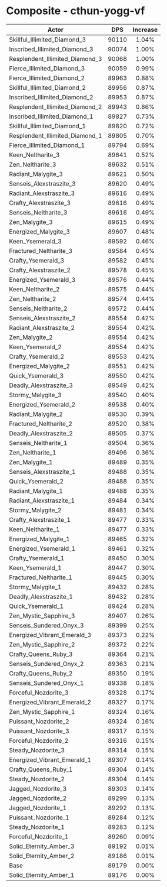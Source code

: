 # Composite - cthun-yogg-vf
| Actor | DPS | Increase |
|---|:---:|:---:|
|Skillful_Illimited_Diamond_3|90110|1.04%|
|Inscribed_Illimited_Diamond_3|90074|1.00%|
|Resplendent_Illimited_Diamond_3|90068|1.00%|
|Fierce_Illimited_Diamond_3|90059|0.99%|
|Fierce_Illimited_Diamond_2|89963|0.88%|
|Skillful_Illimited_Diamond_2|89956|0.87%|
|Inscribed_Illimited_Diamond_2|89953|0.87%|
|Resplendent_Illimited_Diamond_2|89943|0.86%|
|Inscribed_Illimited_Diamond_1|89827|0.73%|
|Skillful_Illimited_Diamond_1|89820|0.72%|
|Resplendent_Illimited_Diamond_1|89805|0.70%|
|Fierce_Illimited_Diamond_1|89794|0.69%|
|Keen_Neltharite_3|89641|0.52%|
|Zen_Neltharite_3|89632|0.51%|
|Radiant_Malygite_3|89621|0.50%|
|Senseis_Alexstraszite_3|89620|0.49%|
|Radiant_Alexstraszite_3|89616|0.49%|
|Crafty_Alexstraszite_3|89616|0.49%|
|Senseis_Neltharite_3|89616|0.49%|
|Zen_Malygite_3|89615|0.49%|
|Energized_Malygite_3|89607|0.48%|
|Keen_Ysemerald_3|89592|0.46%|
|Fractured_Neltharite_3|89584|0.45%|
|Crafty_Ysemerald_3|89582|0.45%|
|Crafty_Alexstraszite_2|89578|0.45%|
|Energized_Ysemerald_3|89576|0.44%|
|Keen_Neltharite_2|89575|0.44%|
|Zen_Neltharite_2|89574|0.44%|
|Senseis_Neltharite_2|89572|0.44%|
|Senseis_Alexstraszite_2|89554|0.42%|
|Radiant_Alexstraszite_2|89554|0.42%|
|Zen_Malygite_2|89554|0.42%|
|Keen_Ysemerald_2|89554|0.42%|
|Crafty_Ysemerald_2|89553|0.42%|
|Energized_Malygite_2|89551|0.42%|
|Quick_Ysemerald_3|89550|0.42%|
|Deadly_Alexstraszite_3|89549|0.42%|
|Stormy_Malygite_3|89540|0.40%|
|Energized_Ysemerald_2|89538|0.40%|
|Radiant_Malygite_2|89530|0.39%|
|Fractured_Neltharite_2|89520|0.38%|
|Deadly_Alexstraszite_2|89505|0.37%|
|Senseis_Neltharite_1|89504|0.36%|
|Zen_Neltharite_1|89496|0.36%|
|Zen_Malygite_1|89489|0.35%|
|Senseis_Alexstraszite_1|89488|0.35%|
|Quick_Ysemerald_2|89488|0.35%|
|Radiant_Malygite_1|89488|0.35%|
|Radiant_Alexstraszite_1|89484|0.34%|
|Stormy_Malygite_2|89481|0.34%|
|Crafty_Alexstraszite_1|89477|0.33%|
|Keen_Neltharite_1|89477|0.33%|
|Energized_Malygite_1|89465|0.32%|
|Energized_Ysemerald_1|89461|0.32%|
|Crafty_Ysemerald_1|89450|0.30%|
|Keen_Ysemerald_1|89447|0.30%|
|Fractured_Neltharite_1|89445|0.30%|
|Stormy_Malygite_1|89432|0.28%|
|Deadly_Alexstraszite_1|89432|0.28%|
|Quick_Ysemerald_1|89424|0.28%|
|Zen_Mystic_Sapphire_3|89407|0.26%|
|Senseis_Sundered_Onyx_3|89399|0.25%|
|Energized_Vibrant_Emerald_3|89373|0.22%|
|Zen_Mystic_Sapphire_2|89372|0.22%|
|Crafty_Queens_Ruby_3|89364|0.21%|
|Senseis_Sundered_Onyx_2|89363|0.21%|
|Crafty_Queens_Ruby_2|89350|0.19%|
|Senseis_Sundered_Onyx_1|89338|0.18%|
|Forceful_Nozdorite_3|89328|0.17%|
|Energized_Vibrant_Emerald_2|89327|0.17%|
|Zen_Mystic_Sapphire_1|89324|0.16%|
|Puissant_Nozdorite_2|89324|0.16%|
|Puissant_Nozdorite_3|89317|0.15%|
|Forceful_Nozdorite_2|89316|0.15%|
|Steady_Nozdorite_3|89314|0.15%|
|Energized_Vibrant_Emerald_1|89307|0.14%|
|Crafty_Queens_Ruby_1|89304|0.14%|
|Steady_Nozdorite_2|89304|0.14%|
|Jagged_Nozdorite_3|89303|0.14%|
|Jagged_Nozdorite_2|89299|0.13%|
|Jagged_Nozdorite_1|89292|0.13%|
|Puissant_Nozdorite_1|89284|0.12%|
|Steady_Nozdorite_1|89283|0.12%|
|Forceful_Nozdorite_1|89260|0.09%|
|Solid_Eternity_Amber_3|89192|0.01%|
|Solid_Eternity_Amber_2|89186|0.01%|
|Base|89179|0.00%|
|Solid_Eternity_Amber_1|89176|0.00%|

